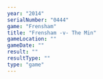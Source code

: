 ```yaml
---
year: "2014"
serialNumber: "0444" 
game: "Frensham"
title: "Frensham -v- The Min"
gameLocation: ""
gameDate: ""
result: ""
resultType: ""
type: "game"
---
```

